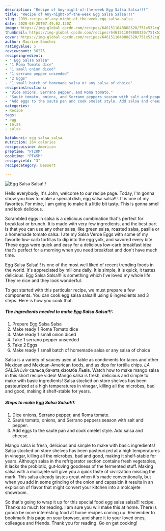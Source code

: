 ```yaml
---
description: "Recipe of Any-night-of-the-week Egg Salsa Salsa!!!"
title: "Recipe of Any-night-of-the-week Egg Salsa Salsa!!!"
slug: 2999-recipe-of-any-night-of-the-week-egg-salsa-salsa
date: 2020-08-20T07:49:02.120Z
image: https://img-global.cpcdn.com/recipes/6461511048888320/751x532cq70/egg-salsa-salsa-recipe-main-photo.jpg
thumbnail: https://img-global.cpcdn.com/recipes/6461511048888320/751x532cq70/egg-salsa-salsa-recipe-main-photo.jpg
cover: https://img-global.cpcdn.com/recipes/6461511048888320/751x532cq70/egg-salsa-salsa-recipe-main-photo.jpg
author: Maurice Sanchez
ratingvalue: 5
reviewcount: 36275
recipeingredient:
- " Egg Salsa Salsa"
- "1 Roma Tomato dice"
- "1 small onion diced"
- "1 serrano pepper unseeded"
- "2 Eggs"
- "1 small batch of homemade salsa or any salsa of choice"
recipeinstructions:
- "Dice onions, Serrano pepper, and Roma tomato."
- "Sauté tomato, onions, and Serrano peppers season with salt and pepper."
- "Add eggs to the sauté pan and cook omelet style. Add salsa and cheese."
categories:
- Recipe
tags:
- egg
- salsa
- salsa

katakunci: egg salsa salsa 
nutrition: 264 calories
recipecuisine: American
preptime: "PT20M"
cooktime: "PT45M"
recipeyield: "3"
recipecategory: Dessert

---
```



![Egg Salsa Salsa!!!](https://img-global.cpcdn.com/recipes/6461511048888320/751x532cq70/egg-salsa-salsa-recipe-main-photo.jpg)

Hello everybody, it's John, welcome to our recipe page. Today, I'm gonna show you how to make a special dish, egg salsa salsa!!!. It is one of my favorites. For mine, I am going to make it a little bit tasty. This is gonna smell and look delicious.

Scrambled eggs in salsa is a delicious combination that&#39;s perfect for breakfast or brunch. It is made with very few ingredients, and the best part is that you can use any other salsa, like green salsa, roasted salsa, pasilla or a homemade tomato salsa. I ate my Salsa Verde Eggs with some of my favorite low-carb tortillas to dip into the egg yolk, and savored every bite. These eggs were quick and easy for a delicious low-carb breakfast idea that&#39;s perfect for a morning when you need breakfast and don&#39;t have much time.

Egg Salsa Salsa!!! is one of the most well liked of recent trending foods in the world. It's appreciated by millions daily. It is simple, it is quick, it tastes delicious. Egg Salsa Salsa!!! is something which I've loved my whole life. They're nice and they look wonderful.


To get started with this particular recipe, we must prepare a few components. You can cook egg salsa salsa!!! using 6 ingredients and 3 steps. Here is how you cook that.

<!--inarticleads1-->

##### The ingredients needed to make Egg Salsa Salsa!!!:

1. Prepare  Egg Salsa Salsa
1. Make ready 1 Roma Tomato dice
1. Make ready 1 small onion diced
1. Take 1 serrano pepper unseeded
1. Take 2 Eggs
1. Make ready 1 small batch of homemade salsa or any salsa of choice


Salsa is a variety of sauces used at table as condiments for tacos and other Mexican and Mexican-American foods, and as dips for tortilla chips. *LA SALSA Lviv* сальса,бачата,кізомба Львів. Watch how to make mango salsa in this short recipe video! Mango salsa is fresh, delicious and simple to make with basic ingredients! Salsa stocked on store shelves has been pasteurized at a high temperatures in vinegar, killing all the microbes, bad and good, making it shelf-stable for years. 

<!--inarticleads2-->

##### Steps to make Egg Salsa Salsa!!!:

1. Dice onions, Serrano pepper, and Roma tomato.
1. Sauté tomato, onions, and Serrano peppers season with salt and pepper.
1. Add eggs to the sauté pan and cook omelet style. Add salsa and cheese.


Mango salsa is fresh, delicious and simple to make with basic ingredients! Salsa stocked on store shelves has been pasteurized at a high temperatures in vinegar, killing all the microbes, bad and good, making it shelf-stable for years. Although salsa in the refrigerator section contains fresh vegetables, it lacks the probiotic, gut-loving goodness of the fermented stuff. Making salsa with a molcajete will give you a quick taste of civilization missing the mark. This salsa already tastes great when it&#39;s made conventionally, but when you add in some grinding of the onion and capsaicin it results in an explosion of flavor that might convert your kitchen into a molcajete showroom. 

So that's going to wrap it up for this special food egg salsa salsa!!! recipe. Thanks so much for reading. I am sure you will make this at home. There is gonna be more interesting food at home recipes coming up. Remember to bookmark this page on your browser, and share it to your loved ones, colleague and friends. Thank you for reading. Go on get cooking!
